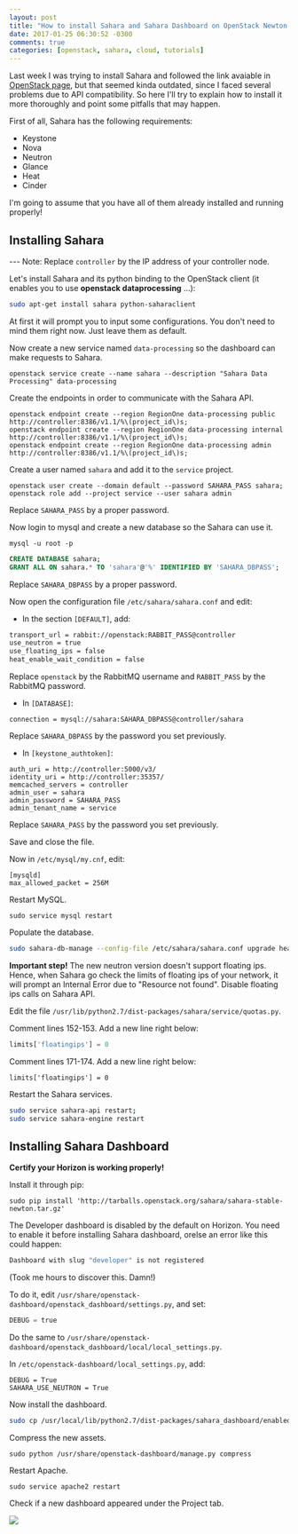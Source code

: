 ```yaml
---
layout: post
title: "How to install Sahara and Sahara Dashboard on OpenStack Newton (Ubuntu)"
date: 2017-01-25 06:30:52 -0300
comments: true
categories: [openstack, sahara, cloud, tutorials]
---
```

Last week I was trying to install Sahara and followed the link avaiable in [OpenStack page](http://docs.openstack.org/developer/sahara/userdoc/installation.guide.html), but that seemed kinda outdated, since I faced several problems due to API compatibility. So here I'll try to explain how to install it more thoroughly and point some pitfalls that may happen.

<!-- more -->

First of all, Sahara has the following requirements:

- Keystone
- Nova
- Neutron
- Glance
- Heat
- Cinder

I'm going to assume that you have all of them already installed and running properly!

## Installing Sahara

--- Note: Replace `controller` by the IP address of your controller node.

Let's install Sahara and its python binding to the OpenStack client (it enables you to use **openstack dataprocessing** ...):

``` bash
sudo apt-get install sahara python-saharaclient
```

At first it will prompt you to input some configurations. You don't need to mind them right now. Just leave them as default.

Now create a new service named `data-processing` so the dashboard can make requests to Sahara.

```
openstack service create --name sahara --description "Sahara Data Processing" data-processing
```

Create the endpoints in order to communicate with the Sahara API.

```
openstack endpoint create --region RegionOne data-processing public http://controller:8386/v1.1/%\(project_id\)s;
openstack endpoint create --region RegionOne data-processing internal http://controller:8386/v1.1/%\(project_id\)s;
openstack endpoint create --region RegionOne data-processing admin http://controller:8386/v1.1/%\(project_id\)s;
```

Create a user named `sahara` and add it to the `service` project.

```
openstack user create --domain default --password SAHARA_PASS sahara;
openstack role add --project service --user sahara admin 
```

Replace `SAHARA_PASS` by a proper password. 

Now login to mysql and create a new database so the Sahara can use it.

```
mysql -u root -p 
```

``` sql
CREATE DATABASE sahara;
GRANT ALL ON sahara.* TO 'sahara'@'%' IDENTIFIED BY 'SAHARA_DBPASS'; 
```

Replace `SAHARA_DBPASS` by a proper password.

Now open the configuration file `/etc/sahara/sahara.conf` and edit:

- In the section `[DEFAULT]`, add:

``` apache
transport_url = rabbit://openstack:RABBIT_PASS@controller 
use_neutron = true 
use_floating_ips = false 
heat_enable_wait_condition = false 
```

Replace `openstack` by the RabbitMQ username and `RABBIT_PASS` by the RabbitMQ password.

- In `[DATABASE]`:

```
connection = mysql://sahara:SAHARA_DBPASS@controller/sahara 
```

Replace `SAHARA_DBPASS` by the password you set previously.

- In `[keystone_authtoken]`:

```
auth_uri = http://controller:5000/v3/
identity_uri = http://controller:35357/
memcached_servers = controller
admin_user = sahara
admin_password = SAHARA_PASS
admin_tenant_name = service
```

Replace `SAHARA_PASS` by the password you set previously.

Save and close the file.

Now in `/etc/mysql/my.cnf`, edit:

```
[mysqld]
max_allowed_packet = 256M
```

Restart MySQL.

```
sudo service mysql restart
```

Populate the database.

``` bash
sudo sahara-db-manage --config-file /etc/sahara/sahara.conf upgrade head
```

**Important step!** The new neutron version doesn't support floating ips. Hence, when Sahara go check the limits of floating ips of your network, it will prompt an Internal Error due to "Resource not found". Disable floating ips calls on Sahara API. 

Edit the file `/usr/lib/python2.7/dist-packages/sahara/service/quotas.py`.

Comment lines 152-153. Add a new line right below:

``` python
limits['floatingips'] = 0 
```

Comment lines 171-174. Add a new line right below:
``` 
limits['floatingips'] = 0 
```


Restart the Sahara services.

``` bash 
sudo service sahara-api restart;
sudo service sahara-engine restart
```

## Installing Sahara Dashboard

**Certify your Horizon is working properly!**

Install it through pip:

```
sudo pip install 'http://tarballs.openstack.org/sahara/sahara-stable-newton.tar.gz'
```

The Developer dashboard is disabled by the default on Horizon. You need to enable it before installing Sahara dashboard, orelse an error like this could happen:

``` bash
Dashboard with slug "developer" is not registered
```

(Took me hours to discover this. Damn!)

To do it, edit `/usr/share/openstack-dashboard/openstack_dashboard/settings.py`, and set:

``` python
DEBUG = true
```

Do the same to `/usr/share/openstack-dashboard/openstack_dashboard/local/local_settings.py`.

In `/etc/openstack-dashboard/local_settings.py`, add:

```
DEBUG = True
SAHARA_USE_NEUTRON = True 
```

Now install the dashboard.

``` bash
sudo cp /usr/local/lib/python2.7/dist-packages/sahara_dashboard/enabled/* /usr/share/openstack-dashboard/openstack_dashboard/local/enabled/
```

Compress the new assets.

```
sudo python /usr/share/openstack-dashboard/manage.py compress
```

Restart Apache.

```
sudo service apache2 restart
```

Check if a new dashboard appeared under the Project tab.

![](http://www.admin-magazine.com/var/ezflow_site/storage/images/archive/2015/30/openstack-sahara-brings-hadoop-as-a-service/figure-2/119327-1-eng-US/Figure-2_large.png)
